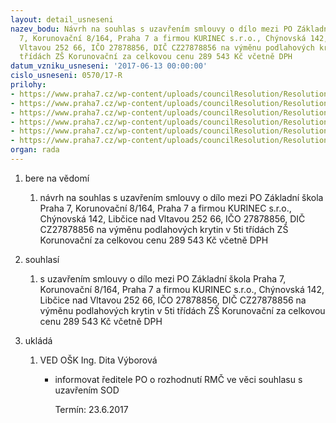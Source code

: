 ```yaml
---
layout: detail_usneseni
nazev_bodu: Návrh na souhlas s uzavřením smlouvy o dílo mezi PO Základní škola Praha
  7, Korunovační 8/164, Praha 7 a firmou KURINEC s.r.o., Chýnovská 142, Libčice nad
  Vltavou 252 66, IČO 27878856, DIČ CZ27878856 na výměnu podlahových krytin v 5ti
  třídách ZŠ Korunovační za celkovou cenu 289 543 Kč včetně DPH
datum_vzniku_usneseni: '2017-06-13 00:00:00'
cislo_usneseni: 0570/17-R
prilohy:
- https://www.praha7.cz/wp-content/uploads/councilResolution/Resolutions/29208/export/Duvodovazprava~215050.docx
- https://www.praha7.cz/wp-content/uploads/councilResolution/Resolutions/29208/export/kurinec_5_uceben~215049.pdf
- https://www.praha7.cz/wp-content/uploads/councilResolution/Resolutions/29208/export/podlahy_ruzicka~215048.pdf
- https://www.praha7.cz/wp-content/uploads/councilResolution/Resolutions/29208/export/lino_praha_5_uceben~215047.pdf
- https://www.praha7.cz/wp-content/uploads/councilResolution/Resolutions/29208/export/MF_REV_NavrhsmlouvyZSKorunovacnipodlahy2~215046.docx
- https://www.praha7.cz/wp-content/uploads/councilResolution/Resolutions/29208/export/export~295837.pdf
organ: rada
---
```

<ol id="urzList" class="urzList_view"><li id="" class="urzClass1"><span name="1">bere na vědomí</span><ol class="urzOlClass"><li style="text-align: left;" id="" class="urzClass2"><span><p>návrh na souhlas s uzavřením smlouvy o dílo mezi PO Základní škola Praha 7, Korunovační 8/164, Praha 7 a firmou KURINEC s.r.o., Chýnovská 142, Libčice nad Vltavou 252 66, IČO 27878856, DIČ CZ27878856 na výměnu podlahových krytin v 5ti třídách ZŠ Korunovační za celkovou cenu 289 543 Kč včetně DPH<br></p></span></li></ol></li><li id="" class="urzClass1"><span name="26">souhlasí</span><ol class="urzOlClass"><li style="text-align: left;" id="" class="urzClass2"><span><p>s uzavřením smlouvy o dílo mezi PO Základní škola Praha 7, Korunovační 8/164, Praha 7 a firmou KURINEC s.r.o., Chýnovská 142, Libčice nad Vltavou 252 66, IČO 27878856, DIČ CZ27878856 na výměnu podlahových krytin v 5ti třídách ZŠ Korunovační za celkovou cenu 289 543 Kč včetně DPH</p></span></li></ol></li><li class="urzClass1" id="urzUkoly"><span name="1">ukládá</span><ol class="urzOlClass"><li class="urzClass2"><span><p>VED OŠK Ing. Dita Výborová</p></span><ul class="urzUlClass"><li class="urzClass3"><span><p>informovat ředitele PO o rozhodnutí RMČ ve věci souhlasu s uzavřením SOD</p></span><span class="urzUkolTermin">  Termín:&nbsp;23.6.2017</span></li></ul></li></ol></li></ol>